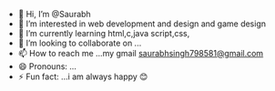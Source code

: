 - 👋 Hi, I’m @Saurabh
- 👀 I’m interested in web development and design and game design 
- 🌱 I’m currently learning html,c,java script,css,
- 💞️ I’m looking to collaborate on ...
- 📫 How to reach me ...my gmail saurabhsingh798581@gmail.com
- 😄 Pronouns: ...
- ⚡ Fun fact: ...i am always happy 😊 

<!---
Saurabh798581/Saurabh798581 is a ✨ special ✨ repository because its `README.md` (this file) appears on your GitHub profile.
You can click the Preview link to take a look at your changes.
--->

